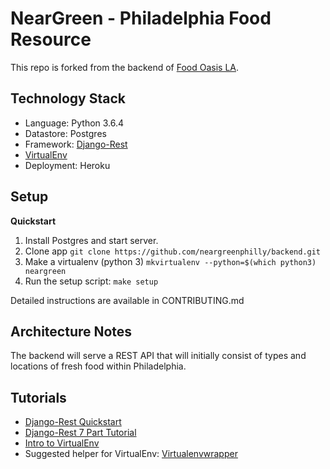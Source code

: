 # NearGreen - Philadelphia Food Resource

This repo is forked from the backend of [Food Oasis LA](https://foodoasisla.github.io/).

## Technology Stack
  - Language: Python 3.6.4
  - Datastore: Postgres
  - Framework: [Django-Rest](http://www.django-rest-framework.org/)
  - [VirtualEnv](http://docs.python-guide.org/en/latest/dev/virtualenvs/)
  - Deployment: Heroku

## Setup

**Quickstart**

1. Install Postgres and start server.
2. Clone app `git clone https://github.com/neargreenphilly/backend.git`
3. Make a virtualenv (python 3) `mkvirtualenv --python=$(which python3) neargreen`
4. Run the setup script: `make setup`

Detailed instructions are available in CONTRIBUTING.md

## Architecture Notes
The backend will serve a REST API that will initially consist of types and locations of fresh food within Philadelphia.

## Tutorials
  - [Django-Rest Quickstart](http://www.django-rest-framework.org/tutorial/quickstart/)
  - [Django-Rest 7 Part Tutorial](http://www.django-rest-framework.org/tutorial/1-serialization/)
  - [Intro to VirtualEnv](http://docs.python-guide.org/en/latest/dev/virtualenvs/)
  - Suggested helper for VirtualEnv: [Virtualenvwrapper](http://virtualenvwrapper.readthedocs.io)

